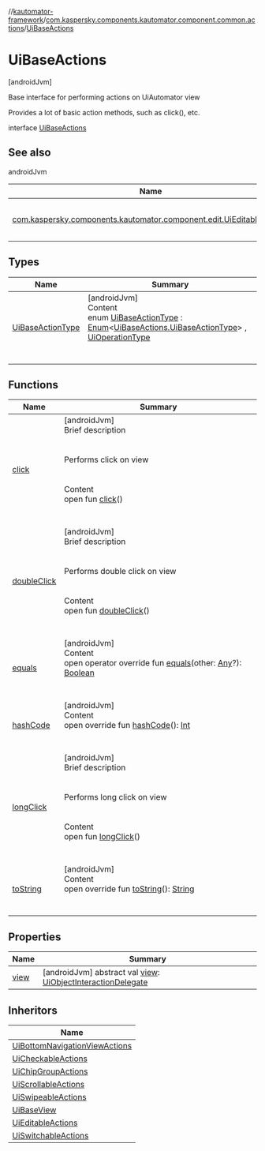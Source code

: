 //[kautomator-framework](../../index.md)/[com.kaspersky.components.kautomator.component.common.actions](../index.md)/[UiBaseActions](index.md)



# UiBaseActions  
 [androidJvm] 



Base interface for performing actions on UiAutomator view



Provides a lot of basic action methods, such as click(), etc.



interface [UiBaseActions](index.md)   


## See also  
  
androidJvm  
  
|  Name|  Summary| 
|---|---|
| [com.kaspersky.components.kautomator.component.edit.UiEditableActions](../../com.kaspersky.components.kautomator.component.edit/-ui-editable-actions/index.md)| <br><br><br><br>
  


## Types  
  
|  Name|  Summary| 
|---|---|
| [UiBaseActionType](-ui-base-action-type/index.md)| [androidJvm]  <br>Content  <br>enum [UiBaseActionType](-ui-base-action-type/index.md) : [Enum](https://kotlinlang.org/api/latest/jvm/stdlib/kotlin/-enum/index.html)<[UiBaseActions.UiBaseActionType](-ui-base-action-type/index.md)> , [UiOperationType](../../com.kaspersky.components.kautomator.intercept.operation/-ui-operation-type/index.md)  <br><br><br>


## Functions  
  
|  Name|  Summary| 
|---|---|
| [click](click.md)| [androidJvm]  <br>Brief description  <br><br><br>Performs click on view<br><br>  <br>Content  <br>open fun [click](click.md)()  <br><br><br>
| [doubleClick](double-click.md)| [androidJvm]  <br>Brief description  <br><br><br>Performs double click on view<br><br>  <br>Content  <br>open fun [doubleClick](double-click.md)()  <br><br><br>
| [equals](https://kotlinlang.org/api/latest/jvm/stdlib/kotlin/-any/equals.html)| [androidJvm]  <br>Content  <br>open operator override fun [equals](https://kotlinlang.org/api/latest/jvm/stdlib/kotlin/-any/equals.html)(other: [Any](https://kotlinlang.org/api/latest/jvm/stdlib/kotlin/-any/index.html)?): [Boolean](https://kotlinlang.org/api/latest/jvm/stdlib/kotlin/-boolean/index.html)  <br><br><br>
| [hashCode](https://kotlinlang.org/api/latest/jvm/stdlib/kotlin/-any/hash-code.html)| [androidJvm]  <br>Content  <br>open override fun [hashCode](https://kotlinlang.org/api/latest/jvm/stdlib/kotlin/-any/hash-code.html)(): [Int](https://kotlinlang.org/api/latest/jvm/stdlib/kotlin/-int/index.html)  <br><br><br>
| [longClick](long-click.md)| [androidJvm]  <br>Brief description  <br><br><br>Performs long click on view<br><br>  <br>Content  <br>open fun [longClick](long-click.md)()  <br><br><br>
| [toString](https://kotlinlang.org/api/latest/jvm/stdlib/kotlin/-any/to-string.html)| [androidJvm]  <br>Content  <br>open override fun [toString](https://kotlinlang.org/api/latest/jvm/stdlib/kotlin/-any/to-string.html)(): [String](https://kotlinlang.org/api/latest/jvm/stdlib/kotlin/-string/index.html)  <br><br><br>


## Properties  
  
|  Name|  Summary| 
|---|---|
| [view](index.md#com.kaspersky.components.kautomator.component.common.actions/UiBaseActions/view/#/PointingToDeclaration/)|  [androidJvm] abstract val [view](index.md#com.kaspersky.components.kautomator.component.common.actions/UiBaseActions/view/#/PointingToDeclaration/): [UiObjectInteractionDelegate](../../com.kaspersky.components.kautomator.intercept.delegate/-ui-object-interaction-delegate/index.md)   <br>


## Inheritors  
  
|  Name| 
|---|
| [UiBottomNavigationViewActions](../../com.kaspersky.components.kautomator.component.bottomnav/-ui-bottom-navigation-view-actions/index.md)
| [UiCheckableActions](../../com.kaspersky.components.kautomator.component.check/-ui-checkable-actions/index.md)
| [UiChipGroupActions](../../com.kaspersky.components.kautomator.component.chip/-ui-chip-group-actions/index.md)
| [UiScrollableActions](../-ui-scrollable-actions/index.md)
| [UiSwipeableActions](../-ui-swipeable-actions/index.md)
| [UiBaseView](../../com.kaspersky.components.kautomator.component.common.views/-ui-base-view/index.md)
| [UiEditableActions](../../com.kaspersky.components.kautomator.component.edit/-ui-editable-actions/index.md)
| [UiSwitchableActions](../../com.kaspersky.components.kautomator.component.switch/-ui-switchable-actions/index.md)

